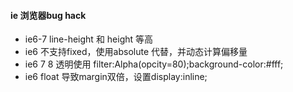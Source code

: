 #### ie 浏览器bug hack

- ie6-7 line-height 和 height 等高
- ie6 不支持fixed，使用absolute 代替，并动态计算偏移量
- ie6 7 8 透明使用 filter:Alpha(opcity=80);background-color:#fff;
- ie6 float 导致margin双倍，设置display:inline;

